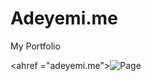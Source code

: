# Adeyemi.me
My Portfolio

<ahref ="adeyemi.me">![Page](https://user-images.githubusercontent.com/96907791/225326437-62ea76f3-3efa-4778-bfd1-aef9373d75b7.png)</a>

